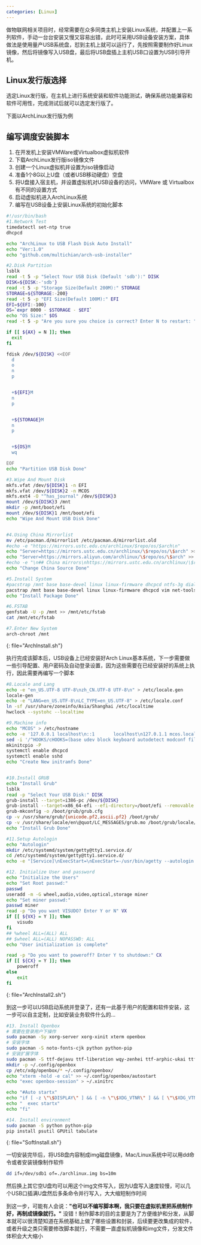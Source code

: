 ```yaml
---
categories: [Linux]
---
```


做物联网相关项目时，经常需要在众多同类主机上安装Linux系统，并配置上一系列软件，手动一台台安装又慢又容易出错，此时可采用USB设备安装方案，具体做法是使用量产USB系统盘，怼到主机上就可以运行了，先按照需要制作好Linux镜像，然后将镜像写入USB盘，最后将USB盘插上主机USB口设置为USB引导开机。

## Linux发行版选择

选定Linux发行版，在主机上进行系统安装和软件功能测试，确保系统功能兼容和软件可用性，完成测试后就可以选定发行版了。

下面以ArchLinux发行版为例

## 编写调度安装脚本

1. 在开发机上安装VMWare或Virtualbox虚拟机软件
2. 下载ArchLinux发行版iso镜像文件
3. 创建一个Linux虚拟机并设置为iso镜像启动
4. 准备1个8G以上U盘（或者USB移动硬盘）空盘
5. 将U盘接入宿主机，并设置虚拟机对USB设备的访问，VMWare 或 Virtualbox有不同的设置方式
6. 启动虚拟机进入ArchLinux系统
7. 编写在USB设备上安装Linux系统的初始化脚本

```bash
#!/usr/bin/bash
#1.Network Test
timedatectl set-ntp true
dhcpcd

echo "ArchLinux to USB Flash Disk Auto Install"
echo "Ver:1.0"
echo "github.com/multichian/arch-usb-installer"

#2.Disk Partition
lsblk
read -t 5 -p "Select Your USB Disk (Default 'sdb'):" DISK
DISK=${DISK:-'sdb'}
read -t 5 -p "Storage Size(Default 200M):" STORAGE
STORAGE=${STORAGE:-200}
read -t 5 -p "EFI Size(Default 100M):" EFI
EFI=${EFI:-100}
OS=`expr 8000 - $STORAGE - $EFI`
echo "OS Size:" $OS
read -t 5 -p "Are you sure you choice is correct? Enter N to restart: " AX

if [[ ${AX} = N ]]; then
  exit
fi

fdisk /dev/${DISK} <<EOF
  d
  o
  n
  p


  +${EFI}M
  n
  p


  +${STORAGE}M
  n
  p


  +${OS}M
  wq

EOF
echo "Partition USB Disk Done"

#3.Wipe And Mount Disk
mkfs.vfat /dev/${DISK}1 -n EFI
mkfs.vfat /dev/${DISK}2 -n MCOS
mkfs.ext4 -O "^has_journal" /dev/${DISK}3
mount /dev/${DISK}3 /mnt
mkdir -p /mnt/boot/efi
mount /dev/${DISK}1 /mnt/boot/efi
echo "Wipe And Mount USB Disk Done"


#4.Using China Mirrorlist
mv /etc/pacman.d/mirrorlist /etc/pacman.d/mirrorlist.old
#echo -e "https://mirrors.ustc.edu.cn/archlinux/$repo/os/$arch\n"
echo "Server=https://mirrors.ustc.edu.cn/archlinux/\$repo/os/\$arch" >> /etc/pacman.d/mirrorlist
echo "Server=https://mirrors.aliyun.com/archlinux/\$repo/os/\$arch" >> /etc/pacman.d/mirrorlist
#echo -e "\n## China mirrors\nhttps://mirrors.ustc.edu.cn/archlinux/\$repo/os/\$arch\nhttps://mirrors.163.com/archlinux/\$repo/os/\$arch" >> mirrorlist
echo "Change China Source Done"

#5.Install System
#pacstrap /mnt base base-devel linux linux-firmware dhcpcd ntfs-3g dialog vim wireless_tools wpa_supplicant net-tools dosfstools openssh
pacstrap /mnt base base-devel linux linux-firmware dhcpcd vim net-tools sudo grub efibootmgr
echo "Install Package Done"

#6.FSTAB
genfstab -U -p /mnt >> /mnt/etc/fstab
cat /mnt/etc/fstab

#7.Enter New System
arch-chroot /mnt
```
{: file="ArchInstall.sh"}

执行完成该脚本后，USB设备上已经安装好Arch Linux基本系统，下一步需要做一些引导配置、用户密码及自动登录设置，因为这些需要在已经安装好的系统上执行，因此需要再编写一个脚本
```bash
#8.Locale and Lang
echo -e "en_US.UTF-8 UTF-8\nzh_CN.UTF-8 UTF-8\n" > /etc/locale.gen
locale-gen
echo -e "LANG=en_US.UTF-8\nLC_TYPE=en_US.UTF-8" > /etc/locale.conf
ln -sf /usr/share/zoneinfo/Asia/Shanghai /etc/localtime
hwclock --systohc --localtime

#9.Machine info
echo "MCOS" > /etc/hostname
echo -e '127.0.0.1 localhost\n::1       localhost\n127.0.1.1 mcos.localdomain mcos' >> /etc/hosts
sed -i '/^HOOKS/cHOOKS=(base udev block keyboard autodetect modconf filesystems fsck)' /etc/mkinitcpio.conf
mkinitcpio -P
systemctl enable dhcpcd
systemctl enable sshd
echo "Create New initramfs Done"


#10.Install GRUB
echo "Install Grub"
lsblk
read -p "Select Your USB Disk:" DISK
grub-install --target=i386-pc /dev/${DISK}
grub-install --target=x86_64-efi --efi-directory=/boot/efi --removable --recheck
grub-mkconfig -o /boot/grub/grub.cfg
cp -v /usr/share/grub/{unicode.pf2,ascii.pf2} /boot/grub/
cp -v /usr/share/locale/en\@quot/LC_MESSAGES/grub.mo /boot/grub/locale/en.mo
echo "Install Grub Done"

#11.Setup Autologin
echo "Autologin"
mkdir /etc/systemd/system/getty@tty1.service.d/
cd /etc/systemd/system/getty@tty1.service.d/
echo -e "[Service]\nExecStart=\nExecStart=-/usr/bin/agetty --autologin miner --noclear %I 38400 linux" > autologin.conf

#12. Initialize User and password
echo "Initialize the Users"
echo "Set Root passwd:"
passwd
useradd -m -G wheel,audio,video,optical,storage miner
echo "Set miner passwd:"
passwd miner
read -p "Do you want VISUDO? Enter Y or N" VX
if [[ ${VX} = Y ]]; then
    visudo
fi
## %wheel ALL=(ALL) ALL
## $wheel ALL=(ALL) NOPASSWD: ALL
echo "User initialization is complete"

read -p "Do you want to poweroff? Enter Y to shutdown:" CX
if [[ ${CX} = Y ]]; then
    poweroff
else
    exit
fi
```
{: file="ArchInstall2.sh"}

到这一步可以USB启动系统并登录了，还有一此基于用户的配置和软件安装，这一步可以自主定制，比如安装业务软件什么的...
```bash
#13. Install Openbox
# 需要在登录用户下操作
sudo pacman -Sy xorg-server xorg-xinit xterm openbox 
# 安装字体
sudo pacman -S noto-fonts-cjk python python-pip
# 安装扩展字体
sudo pacman -S ttf-dejavu ttf-liberation wqy-zenhei ttf-arphic-ukai ttf-arphic-uming 
mkdir -p ~/.config/openbox
cp /etc/xdg/openbox/* ~/.config/openbox/
echo "xterm -hold -e cal" >> ~/.config/openbox/autostart
echo "exec openbox-session" > ~/.xinitrc

echo "#Auto startx"
echo "if [ -z \"\$DISPLAY\" ] && [ -n \"\$XDG_VTNR\" ] && [ \"\$XDG_VTNR\" -eq 1 ]; then"
echo "  exec startx"
echo "fi"

#14. Install environment
sudo pacman -S python python-pip
pip install psutil GPUtil tabulate
```
{: file="SoftInstall.sh"}

一切安装完毕后，将USB盘内容制成img磁盘镜像，Mac/Linux系统中可以用dd命令或者安装镜像制作软件
```bash
dd if=/dev/sdb1 of=./archlinux.img bs=10m
```

然后换上其它空U盘均可以用这个img文件写入，因为U盘写入速度较慢，可以几个USB口插满U盘然后多条命令并行写入，大大缩短制作时间

到这一步，可能有人会说：__"也可以不编写脚本啊，我只要在虚拟机里把系统制作好，再制成镜像就行。"__ 没错！制作脚本的目的主要是为了方便维护和分发，从脚本就可以很清楚知道在系统基础上做了哪些设置和封装，后续要更改集成的软件，或者升级之类只需要修改脚本就行，不需要一直虚拟机镜像和img文件，分发文件体积会大大缩小
